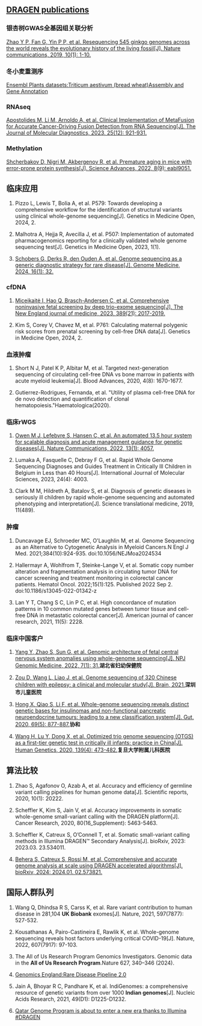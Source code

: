 ## [DRAGEN publications](https://developer.illumina.com/news-updates/dragen-publications)

### 银杏树GWAS全基因组关联分析
[Zhao Y P, Fan G, Yin P P, et al. Resequencing 545 ginkgo genomes across the world reveals the evolutionary history of the living fossil[J]. Nature communications, 2019, 10(1): 1-10.](https://www.nature.com/articles/s41467-019-12133-5)

### 冬小麦重测序
[Ensembl Plants datasets:Triticum aestivum (bread wheat)Assembly and Gene Annotation](https://plants.ensembl.org/Triticum_aestivum/Info/Annotation/)

### RNAseq
[Apostolides M, Li M, Arnoldo A, et al. Clinical Implementation of MetaFusion for Accurate Cancer-Driving Fusion Detection from RNA Sequencing[J]. The Journal of Molecular Diagnostics, 2023, 25(12): 921-931.](https://www.sciencedirect.com/science/article/pii/S1525157823002118?viewFullText=true)

### Methylation
[Shcherbakov D, Nigri M, Akbergenov R, et al. Premature aging in mice with error-prone protein synthesis[J]. Science Advances, 2022, 8(9): eabl9051.](https://www.science.org/doi/full/10.1126/sciadv.abl9051)

## 临床应用

1.  Pizzo L, Lewis T, Bolia A, et al. P579: Towards developing a comprehensive workflow for the identification of structural variants using clinical whole-genome sequencing[J]. Genetics in Medicine Open, 2024, 2.

2.  Malhotra A, Hejja R, Avecilla J, et al. P507: Implementation of automated pharmacogenomics reporting for a clinically validated whole genome sequencing test[J]. Genetics in Medicine Open, 2023, 1(1).

3.  [Schobers G, Derks R, den Ouden A, et al. Genome sequencing as a generic diagnostic strategy for rare disease[J]. Genome Medicine, 2024, 16(1): 32.](https://genomemedicine.biomedcentral.com/articles/10.1186/s13073-024-01301-y)

### cfDNA

1.  [Miceikaitė I, Hao Q, Brasch-Andersen C, et al. Comprehensive noninvasive fetal screening by deep trio-exome sequencing[J]. The New England journal of medicine, 2023, 389(21): 2017-2019.](https://www.nejm.org/doi/10.1056/NEJMc2307918)

2.  Kim S, Corey V, Chavez M, et al. P761: Calculating maternal polygenic risk scores from prenatal screening by cell-free DNA data[J]. Genetics in Medicine Open, 2024, 2.

### 血液肿瘤

1.  Short N J, Patel K P, Albitar M, et al. Targeted next-generation sequencing of circulating cell-free DNA vs bone marrow in patients with acute myeloid leukemia[J]. Blood Advances, 2020, 4(8): 1670-1677.

2.  Gutierrez-Rodrigues, Fernanda, et al. "Utility of plasma cell-free DNA for de novo detection and quantification of clonal hematopoiesis."Haematologica(2020).

### 临床rWGS

1.  [Owen M J, Lefebvre S, Hansen C, et al. An automated 13.5 hour system for scalable diagnosis and acute management guidance for genetic diseases[J]. Nature Communications, 2022, 13(1): 4057.](https://www.nature.com/articles/s41467-022-31446-6)

2.  Lumaka A, Fasquelle C, Debray F G, et al. Rapid Whole Genome Sequencing Diagnoses and Guides Treatment in Critically Ill Children in Belgium in Less than 40 Hours[J]. International Journal of Molecular Sciences, 2023, 24(4): 4003.

3.  Clark M M, Hildreth A, Batalov S, et al. Diagnosis of genetic diseases in seriously ill children by rapid whole-genome sequencing and automated phenotyping and interpretation[J]. Science translational medicine, 2019, 11(489).

### 肿瘤

1.  Duncavage EJ, Schroeder MC, O'Laughlin M, et al. Genome Sequencing as an Alternative to Cytogenetic Analysis in Myeloid Cancers.N Engl J Med. 2021;384(10):924-935. doi:10.1056/NEJMoa2024534

2.  Hallermayr A, Wohlfrom T, Steinke-Lange V, et al. Somatic copy number alteration and fragmentation analysis in circulating tumor DNA for cancer screening and treatment monitoring in colorectal cancer patients. Hematol Oncol. 2022;15(1):125. Published 2022 Sep 2. doi:10.1186/s13045-022-01342-z

3.  Lan Y T, Chang S C, Lin P C, et al. High concordance of mutation patterns in 10 common mutated genes between tumor tissue and cell-free DNA in metastatic colorectal cancer[J]. American journal of cancer research, 2021, 11(5): 2228.

### 临床中国客户

1. [Yang Y, Zhao S, Sun G, et al. Genomic architecture of fetal central nervous system anomalies using whole-genome sequencing[J]. NPJ Genomic Medicine, 2022, 7(1): 31.](https://www.nature.com/articles/s41525-022-00301-4)**湖北省妇幼保健院**

2. [Zou D, Wang L, Liao J, et al. Genome sequencing of 320 Chinese children with epilepsy: a clinical and molecular study[J]. Brain, 2021.](https://academic.oup.com/brain/article/144/12/3623/6305829?login=false)**深圳市儿童医院**

3. [Hong X, Qiao S, Li F, et al. Whole-genome sequencing reveals distinct genetic bases for insulinomas and non-functional pancreatic neuroendocrine tumours: leading to a new classification system[J]. Gut, 2020, 69(5): 877-887.](https://gut.bmj.com/content/gutjnl/69/5/877.full.pdf)**协和**

4. [Wang H, Lu Y, Dong X, et al. Optimized trio genome sequencing (OTGS) as a first-tier genetic test in critically ill infants: practice in China[J]. Human Genetics, 2020, 139(4): 473-482.](https://link.springer.com/article/10.1007/s00439-019-02103-8)**复旦大学附属儿科医院**

## 算法比较

1.  Zhao S, Agafonov O, Azab A, et al. Accuracy and efficiency of germline variant calling pipelines for human genome data[J]. Scientific reports, 2020, 10(1): 20222.

2.  Scheffler K, Kim S, Jain V, et al. Accuracy improvements in somatic whole-genome small-variant calling with the DRAGEN platform[J]. Cancer Research, 2020, 80(16_Supplement): 5463-5463.

3.  Scheffler K, Catreux S, O’Connell T, et al. Somatic small-variant calling methods in Illumina DRAGEN™ Secondary Analysis[J]. bioRxiv, 2023: 2023.03. 23.534011.

4.  [Behera S, Catreux S, Rossi M, et al. Comprehensive and accurate genome analysis at scale using DRAGEN accelerated algorithms[J]. bioRxiv, 2024: 2024.01. 02.573821.](https://pubmed.ncbi.nlm.nih.gov/38260545/)

## 国际人群队列

1.  Wang Q, Dhindsa R S, Carss K, et al. Rare variant contribution to human disease in 281,104 **UK Biobank** exomes[J]. Nature, 2021, 597(7877): 527-532.

2.  Kousathanas A, Pairo-Castineira E, Rawlik K, et al. Whole-genome sequencing reveals host factors underlying critical COVID-19[J]. Nature, 2022, 607(7917): 97-103.

3.  The All of Us Research Program Genomics Investigators. Genomic data in the **All of Us Research Program**.Nature 627, 340–346 (2024).

4.  [Genomics England:Rare Disease Pipeline 2.0](https://re-docs.genomicsengland.co.uk/rare_disease_3.pdf)

5.  Jain A, Bhoyar R C, Pandhare K, et al. IndiGenomes: a comprehensive resource of genetic variants from over 1000 **Indian genomes**[J]. Nucleic Acids Research, 2021, 49(D1): D1225-D1232.

6.  [Qatar Genome Program is about to enter a new era thanks to Illumina #DRAGEN](https://www.linkedin.com/posts/hamdimbarek_dragen-v4-40k-activity-7154747419908268032-Piej)


